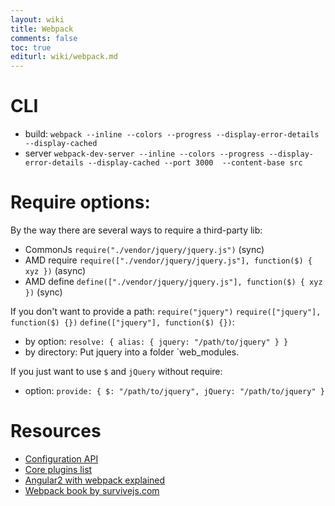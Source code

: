 ```yaml
---
layout: wiki
title: Webpack
comments: false
toc: true
editurl: wiki/webpack.md
---
```


# CLI
- build: ```webpack --inline --colors --progress --display-error-details --display-cached```
- server ```webpack-dev-server --inline --colors --progress --display-error-details --display-cached --port 3000  --content-base src```

# Require options:

By the way there are several ways to require a third-party lib:

- CommonJs `require("./vendor/jquery/jquery.js")` (sync)
- AMD require `require(["./vendor/jquery/jquery.js"], function($) { xyz })` (async)
- AMD define `define(["./vendor/jquery/jquery.js"], function($) { xyz })` (sync)

If you don't want to provide a path: `require("jquery")` `require(["jquery"], function($) {})` `define(["jquery"], function($) {})`:

- by option: `resolve: { alias: { jquery: "/path/to/jquery" } }`
- by directory: Put jquery into a folder `web_modules.

If you just want to use `$` and `jQuery` without require:

  - option: `provide: { $: "/path/to/jquery", jQuery: "/path/to/jquery" }`

# Resources

- [Configuration API](https://github.com/webpack/docs/wiki/configuration)
- [Core plugins list](https://github.com/webpack/docs/wiki/list-of-plugins)
- [Angular2 with webpack explained](https://angular.io/docs/ts/latest/guide/webpack.html)
- [Webpack book by survivejs.com](http://survivejs.com/webpack/introduction/)
